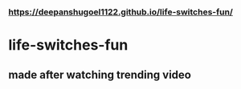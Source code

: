 ### https://deepanshugoel1122.github.io/life-switches-fun/

# life-switches-fun

## made after watching trending video
